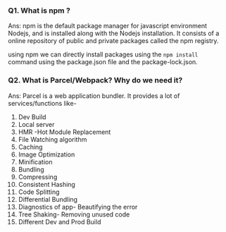 ### Q1. What is npm ?

Ans: npm is the default package manager for javascript environment Nodejs, and is installed along with the Nodejs installation. 
It consists of a online repository of public and private packages called the npm registry. 

using npm we can directly install packages using the `npm install ` command using the package.json file and the package-lock.json.

### Q2. What is Parcel/Webpack? Why do we need it?

Ans: Parcel is a web application bundler.
It provides a lot of services/functions like-
1. Dev Build
2. Local server
3. HMR -Hot Module Replacement 
4. File Watching algorithm
5. Caching
6. Image Optimization
7. Minification
8. Bundling
9. Compressing
10. Consistent Hashing
11. Code Splitting
12. Differential Bundling
13. Diagnostics of app- Beautifying the error
14. Tree Shaking- Removing unused code
15. Different Dev and Prod Build
